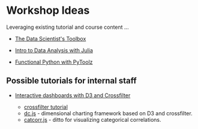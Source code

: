 # Workshop Ideas

Leveraging existing tutorial and course content ...

* [The Data Scientist's Toolbox](https://www.coursera.org/course/datascitoolbox)

* [Intro to Data Analysis with Julia](https://www.youtube.com/playlist?list=PLP8iPy9hna6Si2sjMkrPY-wt2mEouZgaZ)

* [Functional Python with PyToolz](https://github.com/mrocklin/pydata-toolz)


## Possible tutorials for internal staff

* [Interactive dashboards with D3 and Crossfilter](http://square.github.io/crossfilter/)

  * [crossfilter tutorial](https://github.com/joyrexus/crossfiltering/blob/master/tutorial/index.coffee.md)
  * [dc.js](http://dc-js.github.io/dc.js/) - dimensional charting framework
    based on D3 and crossfilter.
  * [catcorr.js](http://deanmalmgren.github.io/catcorrjs/) - ditto for
    visualizing categorical correlations.
